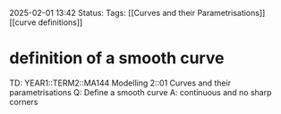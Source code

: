 2025-02-01 13:42
Status: 
Tags: [[Curves and their Parametrisations]] [[curve definitions]]
# definition of a smooth curve

TD: YEAR1::TERM2::MA144 Modelling 2::01 Curves and their parametrisations 
Q: Define a smooth curve
A: continuous and no sharp corners
<!--ID: 1738417571535-->
